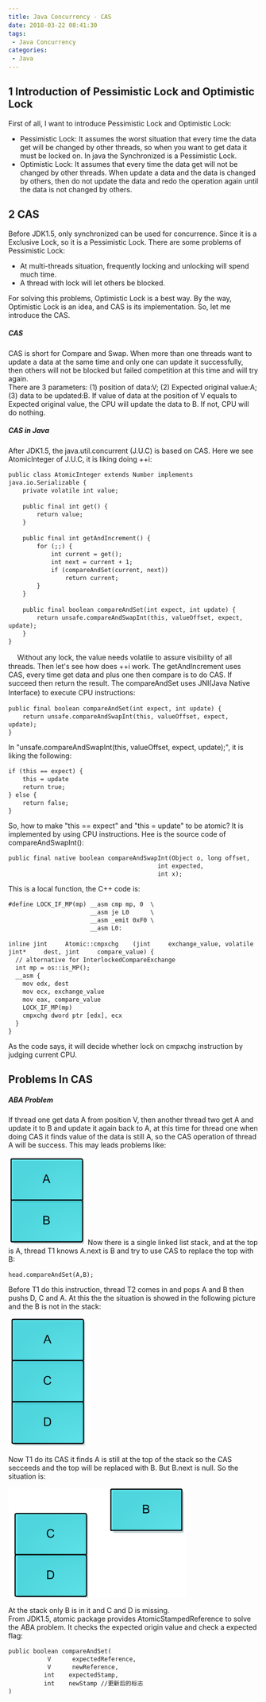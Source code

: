 ```yaml
---
title: Java Concurrency - CAS
date: 2018-03-22 08:41:30
tags:
 - Java Concurrency
categories:
 - Java
---
```


## 1 Introduction of Pessimistic Lock and Optimistic Lock
First of all, I want to introduce Pessimistic Lock and Optimistic Lock:

- Pessimistic Lock: It assumes the worst situation that every time the data get will be changed by other threads, so when you want to get data it must be locked on. In java the Synchronized is a Pessimistic Lock.
- Optimistic Lock: It assumes that every time the data get will not be changed by other threads. When update a data and the data is changed by others, then do not update the data and redo the operation again until the data is not changed by others.   

## 2 CAS
Before JDK1.5, only synchronized can be used for concurrence. Since it is a Exclusive Lock, so it is a Pessimistic Lock. There are some problems of Pessimistic Lock:

- At multi-threads situation, frequently locking and unlocking will spend much time.
- A thread with lock will let others be blocked.

For solving this problems, Optimistic Lock is a best way. By the way, Optimistic Lock is an idea, and CAS is its implementation. So, let me introduce the CAS.<br>

##### CAS
CAS is short for Compare and Swap. When more than one threads want to update a data at the same time and only one can update it successfully, then others will not be blocked but failed competition at this time and will try again.<br>
There are 3 parameters: (1) position of data:V; (2) Expected original value:A; (3) data to be updated:B. If value of data at the position of V equals to Expected original value, the CPU will update the data to B. If not, CPU will do nothing. <br>

##### CAS in Java
After JDK1.5, the java.util.concurrent (J.U.C) is based on CAS. Here we see AtomicInteger of J.U.C, it is liking doing ++i:

	public class AtomicInteger extends Number implements java.io.Serializable {  
	    private volatile int value; 
	
	    public final int get() {  
	        return value;  
	    }  
	
	    public final int getAndIncrement() {  
	        for (;;) {  
	            int current = get();  
	            int next = current + 1;  
	            if (compareAndSet(current, next))  
	                return current;  
	        }  
	    }  
	
	    public final boolean compareAndSet(int expect, int update) {  
	        return unsafe.compareAndSwapInt(this, valueOffset, expect, update);  
	    }  
	}

　
Without any lock, the value needs volatile to assure visibility of all threads. Then let's see how does ++i work. The getAndIncrement uses CAS, every time get data and plus one then compare is to do CAS. If succeed then return the result. The compareAndSet uses JNI(Java Native Interface) to execute CPU instructions: 　　

	public final boolean compareAndSet(int expect, int update) {   
	    return unsafe.compareAndSwapInt(this, valueOffset, expect, update);
	}

In "unsafe.compareAndSwapInt(this, valueOffset, expect, update);", it is liking the following:

	if (this == expect) {
	    this = update
	    return true;
	} else {
	    return false;
	}

So, how to make "this == expect" and "this = update" to be atomic? It is implemented by using CPU instructions. Hee is the source code of compareAndSwapInt():

	public final native boolean compareAndSwapInt(Object o, long offset,
                                              int expected,
                                              int x);


This is a local function, the C++ code is:
	
	#define LOCK_IF_MP(mp) __asm cmp mp, 0  \
	                       __asm je L0      \
	                       __asm _emit 0xF0 \
	                       __asm L0:
	
	inline jint     Atomic::cmpxchg    (jint     exchange_value, volatile jint*     dest, jint     compare_value) {
	  // alternative for InterlockedCompareExchange
	  int mp = os::is_MP();
	  __asm {
	    mov edx, dest
	    mov ecx, exchange_value
	    mov eax, compare_value
	    LOCK_IF_MP(mp)
	    cmpxchg dword ptr [edx], ecx
	  }
	}

As the code says, it will decide whether lock on cmpxchg instruction by judging current CPU.

## Problems In CAS
##### ABA Problem
If thread one get data A from position V, then another thread two get A and update it to B and update it again back to A, at this time for thread one when doing CAS it finds value of the data is still A, so the CAS operation of thread A will be success. This may leads problems like:

![](./Concurrency-Java-CAS/1.png)
Now there is a single linked list stack, and at the top is A, thread T1 knows A.next is B and try to use CAS to replace the top with B:
	
	head.compareAndSet(A,B);

Before T1 do this instruction, thread T2 comes in and pops A and B then pushs D, C and A. At this the the situation is showed in the following picture and the B is not in the stack:

![](./Concurrency-Java-CAS/2.png)

Now T1 do its CAS it finds A is still at the top of the stack so the CAS secceeds and the top will be replaced with B. But B.next is null. So the situation is: 

![](./Concurrency-Java-CAS/3.png)

At the stack only B is in it and C and D is missing.<br>
From JDK1.5, atomic package provides AtomicStampedReference to solve the ABA problem. It checks the expected origin value and check a expected flag:

	public boolean compareAndSet(
               V      expectedReference,
               V      newReference,
              int    expectedStamp,
              int    newStamp //更新后的标志
	)